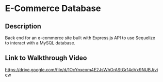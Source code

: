 # E-Commerce Database

## Description

Back end for an e-commerce site built with Express.js API to use Sequelize to interact with a MySQL database.

## Link to Walkthrough Video

https://drive.google.com/file/d/1OcYnxeom4E2JsWhOrAStGr14dVx9NUBJ/view